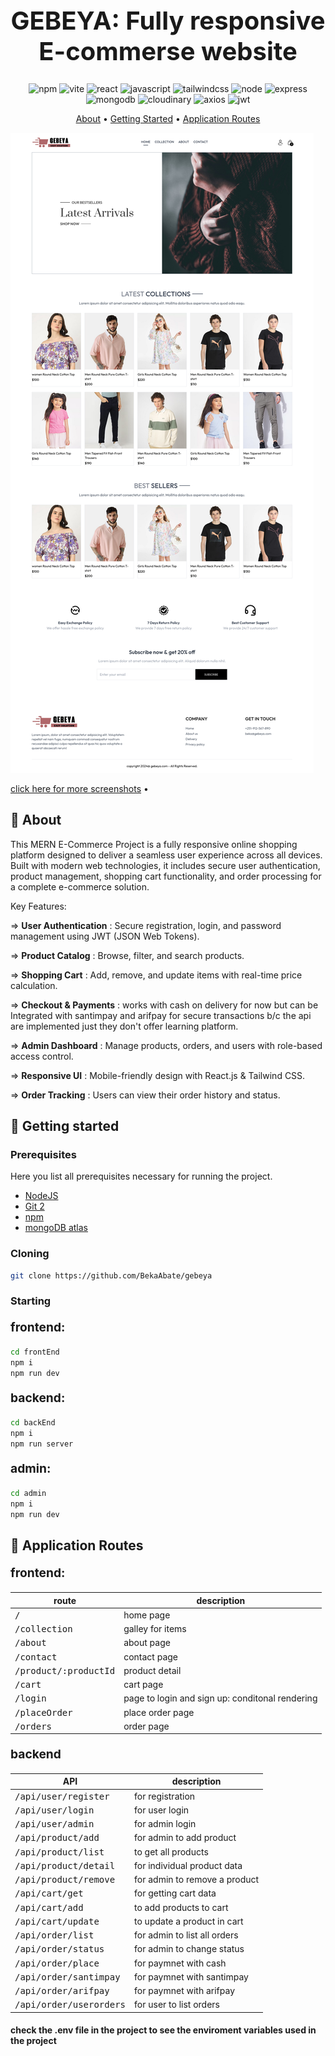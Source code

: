 [JAVASCRIPT__BADGE]: https://img.shields.io/badge/Javascript-000?style=for-the-badge&logo=javascript
[REACT__BADGE]: https://img.shields.io/badge/React-005CFE?style=for-the-badge&logo=react
[TAILWINDCSS__BADGE]: https://img.shields.io/badge/Tailwindcss-36b7f0?style=for-the-badge&logo=tailwindcss&logoColor=white
[VITE__BADGE]: https://img.shields.io/badge/Vite-955bf3?style=for-the-badge&logo=vite&logoColor=yellow
[NPM__BADGE]: https://img.shields.io/badge/npm-c53535?style=for-the-badge&logo=npm&logoColor=white
[AXIOS__BADGE]: https://img.shields.io/badge/axios-5a29e4?style=for-the-badge&logo=axios&logoColor=white
[JWT__BADGE]: https://img.shields.io/badge/jWT-d63aff?style=for-the-badge&logo=jsonwebtokens&logoColor=white
[NODE_BADGE]: https://img.shields.io/badge/Node-5FA04E?style=for-the-badge&logo=nodedotjs&logoColor=white
[MONGODB_BADGE]: https://img.shields.io/badge/mongodb-47A248?style=for-the-badge&logo=mongodb&logoColor=white
[EXPRESS_BADGE]: https://img.shields.io/badge/express-000000?style=for-the-badge&logo=express&logoColor=white
[CLOUDINARY_BADGE]: https://img.shields.io/badge/cloudinary-3448C5?style=for-the-badge&logo=cloudinary&logoColor=white

<h1 align="center" style="font-weight: bold; font-size:2.5rem;">GEBEYA: Fully responsive E-commerse website</h1>
<div align="center">

![npm][NPM__BADGE]
![vite][VITE__BADGE]
![react][REACT__BADGE]
![javascript][JAVASCRIPT__BADGE]
![tailwindcss][TAILWINDCSS__BADGE]
![node][NODE_BADGE]
![express][EXPRESS_BADGE]
![mongodb][MONGODB_BADGE]
![cloudinary][CLOUDINARY_BADGE]
![axios][AXIOS__BADGE]
![jwt][jWT__BADGE]

</div>

<p align="center">
 <a href="#about">About</a> • 
 <a href="#started">Getting Started</a>  •
 <a href="#routes">Application Routes</a> 
</p>

<p>
    <img src="./pages_image/home.png" alt="Image Example">
</p>
<p>
    <a href="./pages_image">click here for more screenshots</a> • 
</p>

<h2 id="started">📌 About</h2>

<p>
This MERN E-Commerce Project is a fully responsive online shopping platform designed to deliver a seamless user experience across all devices. Built with modern web technologies, it includes secure user authentication, product management, shopping cart functionality, and order processing for a complete e-commerce solution.
</p>

Key Features:

=> <span style='font-weight:700;' >User Authentication</span> : Secure registration, login, and password management using JWT (JSON Web Tokens).

=> <span style='font-weight:700;' >Product Catalog</span> : Browse, filter, and search products.

=> <span style='font-weight:700;' >Shopping Cart</span> : Add, remove, and update items with real-time price calculation.

=> <span style='font-weight:700;' >Checkout & Payments</span> : works with cash on delivery for now but can be Integrated with santimpay and arifpay for secure transactions b/c the api are implemented just they don't offer learning platform.

=> <span style='font-weight:700;' >Admin Dashboard</span> : Manage products, orders, and users with role-based access control.

=> <span style='font-weight:700;' >Responsive UI</span> : Mobile-friendly design with React.js & Tailwind CSS.

=> <span style='font-weight:700;' >Order Tracking</span> : Users can view their order history and status.

<h2 id="started">🚀 Getting started</h2>

<h3>Prerequisites</h3>

Here you list all prerequisites necessary for running the project.

- [NodeJS](https://nodejs.org)
- [Git 2](https://git-scm.com/downloads)
- [npm](https://www.npmjs.com)
- [mongoDB atlas](https://www.mongodb.com/atlas)

<h3>Cloning</h3>

```bash
git clone https://github.com/BekaAbate/gebeya
```

<h3>Starting</h3>

<p style='font-size:1.2rem;font-weight:700;'>
    frontend:
</p>

```bash
cd frontEnd
npm i
npm run dev
```

<p style='font-size:1.2rem;font-weight:700;'>
    backend: 
</p>

```bash
cd backEnd
npm i
npm run server
```

<p style='font-size:1.2rem;font-weight:700;'>
    admin: 
</p>

```bash
cd admin
npm i
npm run dev
```

<h2 id="routes">📍 Application Routes</h2>

<p style='font-size:1.2rem;font-weight:700;'>
    frontend:
</p>

| route                          | description                                     |
| ------------------------------ | ----------------------------------------------- |
| <kbd>/</kbd>                   | home page                                       |
| <kbd>/collection</kbd>         | galley for items                                |
| <kbd>/about</kbd>              | about page                                      |
| <kbd>/contact</kbd>            | contact page                                    |
| <kbd>/product/:productId</kbd> | product detail                                  |
| <kbd>/cart</kbd>               | cart page                                       |
| <kbd>/login</kbd>              | page to login and sign up: conditonal rendering |
| <kbd>/placeOrder</kbd>         | place order page                                |
| <kbd>/orders</kbd>             | order page                                      |

<p style='font-size:1.2rem;font-weight:700;'>
    backend
</p>

| API                              | description                   |
| -------------------------------- | ----------------------------- |
| <kbd>/api/user/register</kbd>    | for registration              |
| <kbd>/api/user/login</kbd>       | for user login                |
| <kbd>/api/user/admin</kbd>       | for admin login               |
| <kbd>/api/product/add</kbd>      | for admin to add product      |
| <kbd>/api/product/list</kbd>     | to get all products           |
| <kbd>/api/product/detail</kbd>   | for individual product data   |
| <kbd>/api/product/remove</kbd>   | for admin to remove a product |
| <kbd>/api/cart/get</kbd>         | for getting cart data         |
| <kbd>/api/cart/add</kbd>         | to add products to cart       |
| <kbd>/api/cart/update</kbd>      | to update a product in cart   |
| <kbd>/api/order/list</kbd>       | for admin to list all orders  |
| <kbd>/api/order/status</kbd>     | for admin to change status    |
| <kbd>/api/order/place</kbd>      | for paymnet with cash         |
| <kbd>/api/order/santimpay</kbd>  | for paymnet with santimpay    |
| <kbd>/api/order/arifpay</kbd>    | for paymnet with arifpay      |
| <kbd>/api/order/userorders</kbd> | for user to list orders       |

<h4>check the .env file in the project to see the enviroment variables used in the project</h4>
